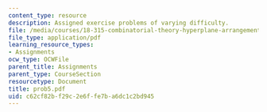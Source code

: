 ```yaml
---
content_type: resource
description: Assigned exercise problems of varying difficulty.
file: /media/courses/18-315-combinatorial-theory-hyperplane-arrangements-fall-2004/c62cf82bf29c2e6ffe7ba6dc1c2bd945_prob5.pdf
file_type: application/pdf
learning_resource_types:
- Assignments
ocw_type: OCWFile
parent_title: Assignments
parent_type: CourseSection
resourcetype: Document
title: prob5.pdf
uid: c62cf82b-f29c-2e6f-fe7b-a6dc1c2bd945
---
```

